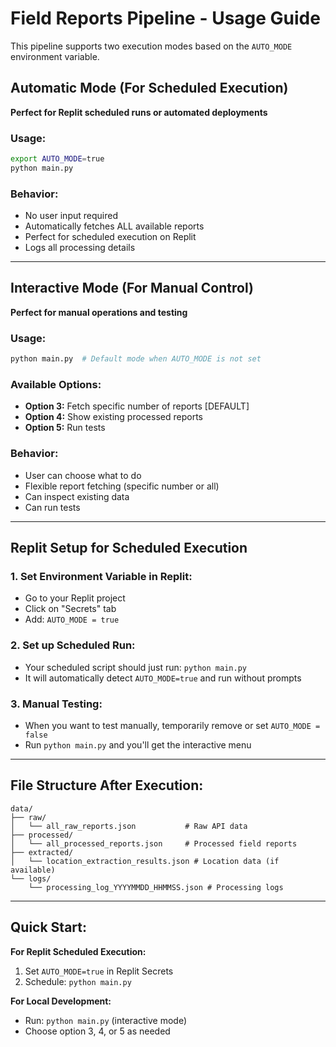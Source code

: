 # Field Reports Pipeline - Usage Guide

This pipeline supports two execution modes based on the `AUTO_MODE` environment variable.

## Automatic Mode (For Scheduled Execution)
**Perfect for Replit scheduled runs or automated deployments**

### Usage:
```bash
export AUTO_MODE=true
python main.py
```

### Behavior:
- No user input required
- Automatically fetches ALL available reports
- Perfect for scheduled execution on Replit
- Logs all processing details

---

## Interactive Mode (For Manual Control)
**Perfect for manual operations and testing**

### Usage:
```bash
python main.py  # Default mode when AUTO_MODE is not set
```

### Available Options:
- **Option 3:** Fetch specific number of reports [DEFAULT]
- **Option 4:** Show existing processed reports  
- **Option 5:** Run tests

### Behavior:
- User can choose what to do
- Flexible report fetching (specific number or all)
- Can inspect existing data
- Can run tests

---

## Replit Setup for Scheduled Execution

### 1. Set Environment Variable in Replit:
- Go to your Replit project
- Click on "Secrets" tab
- Add: `AUTO_MODE = true`

### 2. Set up Scheduled Run:
- Your scheduled script should just run: `python main.py`
- It will automatically detect `AUTO_MODE=true` and run without prompts

### 3. Manual Testing:
- When you want to test manually, temporarily remove or set `AUTO_MODE = false`
- Run `python main.py` and you'll get the interactive menu

---

## File Structure After Execution:

```
data/
├── raw/
│   └── all_raw_reports.json           # Raw API data
├── processed/
│   └── all_processed_reports.json     # Processed field reports
├── extracted/
│   └── location_extraction_results.json # Location data (if available)
└── logs/
    └── processing_log_YYYYMMDD_HHMMSS.json # Processing logs
```

---

## Quick Start:

**For Replit Scheduled Execution:**
1. Set `AUTO_MODE=true` in Replit Secrets
2. Schedule: `python main.py`

**For Local Development:**
- Run: `python main.py` (interactive mode)
- Choose option 3, 4, or 5 as needed
